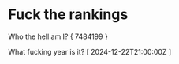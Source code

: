# Fuck the rankings

Who the hell am I?
{ 7484199 }

What fucking year is it?
[ 2024-12-22T21:00:00Z ]
